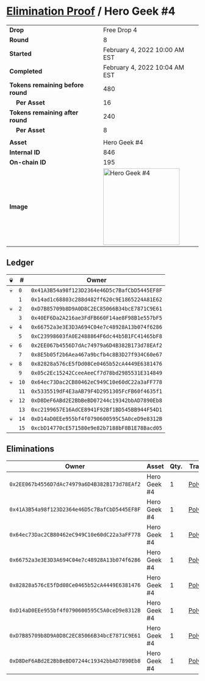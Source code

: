 # [Elimination Proof](./readme.md) / Hero Geek #4

|||
|---|---|
| **Drop** | Free Drop 4 |
| **Round** | 8 |
| **Started** | February 4, 2022 10:00 AM EST |
| **Completed** | February 4, 2022 10:04 AM EST |
| **Tokens remaining before round** | 480 |
| **&nbsp;&nbsp;&nbsp;&nbsp;Per Asset** | 16 |
| **Tokens remaining after round** | 240 |
| **&nbsp;&nbsp;&nbsp;&nbsp;Per Asset** | 8 |
| | |
| **Asset** | Hero Geek #4 |
| **Internal ID** | 846 |
| **On-chain ID** | 195 |
| **Image** | <img src="https://tcdn.blokpax.com/95718b19-e67a-4e3f-a184-1d1d61a5d886/43f188a0687020ff873c74148c07eb55f50da56abf98a5f79f5c8b033a6c48a9.jpg" height="200" alt="Hero Geek #4" /> |

## Ledger

| 💀 | # | Owner |
| --- | --- | --- |
| 💀 | `0` | `0x41A3B54a98f123D2364e46D5c7BafCbD5445EF8F` |
|  | `1` | `0x14ad1c68803c288d482ff620c9E1865224A81E62` |
| 💀 | `2` | `0xD7B85709b8D9A0D8C2EC85066B34bcE7871C9E61` |
|  | `3` | `0x40EF6Da2A216ae3FdFB660F14ae8F98B1e557bF5` |
| 💀 | `4` | `0x66752a3e3E3D3A694C04e7c48928A13b074f6286` |
|  | `5` | `0xC23998603fA0E2488864F6dc44b5B1FC41465bF8` |
| 💀 | `6` | `0x2EE067b4556D7dAc74979a6D4B382B173d78EAf2` |
|  | `7` | `0x8E5b05f2b6Aea467a9bcfb4c8B3D27f934C60e67` |
| 💀 | `8` | `0x82828a576cE5fDd08Ce0465b52cA4449E6381476` |
|  | `9` | `0x05c2Ec15242CceeAeeCf7d78bd2985531E314849` |
| 💀 | `10` | `0x64ec73Dac2CB80462eC949C10e60dC22a3aFF778` |
|  | `11` | `0x5335519dF4E3aAB79F4D2951305FcFB60f4635f1` |
| 💀 | `12` | `0xD8DeF6ABd2E2BbBeBD07244c19342bbAD7890Eb8` |
|  | `13` | `0xc2199657E16AdCE8941F92Bf1BD545BB944F54D1` |
| 💀 | `14` | `0xD14aD0EEe955bf4f0790600595C5A0ceD9e8312B` |
|  | `15` | `0xcbD14770cE571580e9e82b7188bF8B1E78Bacd05` |


## Eliminations

| Owner | Asset | Qty. | Transaction |
| --- | --- | --- | --- |
| `0x2EE067b4556D7dAc74979a6D4B382B173d78EAf2` | Hero Geek #4 | 1 | [Polygonscan](https://polygonscan.com/tx/0x814e9ac444524876d908539a3d7e53c0f1a3f597c71aa73bbab51fec2f66101e) |
| `0x41A3B54a98f123D2364e46D5c7BafCbD5445EF8F` | Hero Geek #4 | 1 | [Polygonscan](https://polygonscan.com/tx/0x8f41b06b91f0c8c716ffcde4fe737fbe0c22c0b09ed7c533086144042c5b6e7e) |
| `0x64ec73Dac2CB80462eC949C10e60dC22a3aFF778` | Hero Geek #4 | 1 | [Polygonscan](https://polygonscan.com/tx/0x8dcf2e15688e8253614b0aec143a93467ba5248685d46402007a6f4996155343) |
| `0x66752a3e3E3D3A694C04e7c48928A13b074f6286` | Hero Geek #4 | 1 | [Polygonscan](https://polygonscan.com/tx/0xc904cb8f90a6e2c72e627f47b275811d9910ca677c441d28c592bd9b67c850f4) |
| `0x82828a576cE5fDd08Ce0465b52cA4449E6381476` | Hero Geek #4 | 1 | [Polygonscan](https://polygonscan.com/tx/0xc8b6bb7e07630dcea9a363dea0383dd070a6ad26e39c19df900e5a3327931f8a) |
| `0xD14aD0EEe955bf4f0790600595C5A0ceD9e8312B` | Hero Geek #4 | 1 | [Polygonscan](https://polygonscan.com/tx/0xf29a57cae650b43d0d624dd630877748beebc94e705bf4f3931a322b36e256f4) |
| `0xD7B85709b8D9A0D8C2EC85066B34bcE7871C9E61` | Hero Geek #4 | 1 | [Polygonscan](https://polygonscan.com/tx/0x17cbb2cc360959b5446dcf45de9272f649feeb21974fd532d64280b398ac7934) |
| `0xD8DeF6ABd2E2BbBeBD07244c19342bbAD7890Eb8` | Hero Geek #4 | 1 | [Polygonscan](https://polygonscan.com/tx/0x1b550b9adca6e3c2d2300b5f5588ca2c369d4b69259b86b0243e1723eae90895) |
